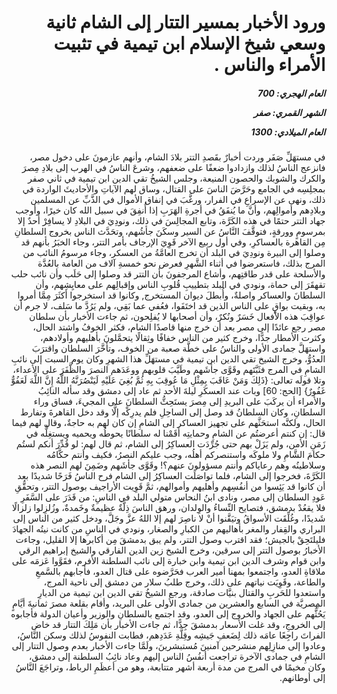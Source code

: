 <h1 dir="rtl">ورود الأخبار بمسير التتار إلى الشام ثانية وسعي شيخ الإسلام ابن تيمية في تثبيت الأمراء والناس .</h1>

<h5 dir="rtl">العام الهجري:  700

الشهر القمري: صفر

العام الميلادي: 1300</h5>

<p dir="rtl">في مستهَلِّ صَفَر وردت أخبارٌ بقَصدِ التتر بلادَ الشام، وأنهم عازمونَ على دخول مصر، فانزعج الناسُ لذلك وازدادوا ضعفًا على ضعفهم، وشرعَ الناسُ في الهرب إلى بلادِ مِصرَ والكرك والشوبك والحصون المنيعة، وجلس الشيخُ تقي الدين ابن تيمية في ثاني صفر بمجلِسِه في الجامع وحَرَّضَ الناسَ على القتال، وساق لهم الآياتِ والأحاديثَ الواردة في ذلك، ونهى عن الإسراعِ في الفرار، ورغَّبَ في إنفاق الأموال في الذَّبِّ عن المسلمين وبلادِهم وأموالِهم، وأنَّ ما يُنفَقُ في أجرةِ الهَرَبِ إذا أُنفِقَ في سبيل الله كان خيرًا، وأوجب جهاد التتر حتمًا في هذه الكَرَّة، وتابع المجالِسَ في ذلك، ونودِيَ في البلادِ لا يسافِرْ أحدٌ إلا بمرسومٍ وورقةٍ، فتوقَّفَ النَّاسُ عن السير وسكَنَ جأشُهم، وتحَدَّث الناس بخروج السلطانِ مِن القاهرة بالعساكرِ، وفي أول ربيع الآخر قَوِيَ الإرجاف بأمر التتر، وجاء الخبَرُ بأنهم قد وصلوا إلى البيرة ونودِيَ في البلد أن تخرج العامَّةُ من العسكر، وجاء مرسومُ النائب من المرج بذلك، فاستعرضوا في أثناء الشَّهرِ فعرض نحو خمسةِ آلاف من العامة بالعُدَّة والأسلحة على قدر طاقتِهم، وأشاع المرجفونَ بأن التتر قد وصلوا إلى حَلَب وأن نائب حلب تقهقَرَ إلى حماة، ونودي في البلد بتطييبِ قُلوبِ الناس وإقبالِهم على معايِشِهم، وأن السلطانَ والعساكر واصلةٌ، وأُبطلَ ديوان المستخرج, وكانوا قد استخرجوا أكثَرَ مِمَّا أمروا به، وبقيت بواقٍ على الناس الذين قد اختَفَوا، فعُفي عما بَقِي، ولم يَرُدَّ ما سَلف، لا جرم أن عواقِبَ هذه الأفعال خَسَرٌ ونُكرٌ، وأن أصحابها لا يُفلِحون، ثم جاءت الأخبار بأن سلطان مصر رجع عائدًا إلى مصر بعد أن خرج منها قاصدًا الشام، فكثر الخوفُ واشتد الحال، وكثرت الأمطار جدًّا، وخرج كثير من الناس خفافًا وثِقالًا يتحمَّلونَ بأهليهم وأولادهم، واستهَلَّ جمادى الأولى والناسُ على خطَّة صعبة من الخوف، وتأخَّرَ السلطان واقترَبَ العدُوُّ، وخرج الشيخ تقي الدين ابن تيمية في مستهَلِّ هذا الشهرِ وكان يوم السبت إلى نائبِ الشامِ في المرج فثَبَّتَهم وقَوَّى جأشَهم وطَيَّبَ قلوبهم ووعَدَهم النصرَ والظَّفَرَ على الأعداء، وتلا قولَه تعالى: {ذَلِكَ وَمَنْ عَاقَبَ بِمِثْلِ مَا عُوقِبَ بِهِ ثُمَّ بُغِيَ عَلَيْهِ لَيَنْصُرَنَّهُ اللَّهُ إِنَّ اللَّهَ لَعَفُوٌّ غَفُورٌ} [الحج: 60] وبات عند العسكَرِ ليلةَ الأحد ثم عاد إلى دمشق وقد سأله النائِبُ والأمراء أن يركَبَ على البريدِ إلى مِصرَ يستَحِثُّ السلطانَ على المجيءَ، فساق وراء السلطانِ، وكان السلطانُ قد وصل إلى الساحِلِ فلم يدرِكْه إلَّا وقد دخل القاهرةَ وتفارط الحال، ولكنَّه استحَثَّهم على تجهيز العساكر إلى الشامِ إن كان لهم به حاجةٌ، وقال لهم فيما قال: إن كنتم أعرضتُم عن الشامِ وحمايتِه أقَمْنا له سلطانًا يحوطُه ويحميه ويستغِلُّه في زَمَنِ الأمن، ولم يَزَلْ بهم حتى جُرِّدَت العساكِرُ إلى الشام، ثم قال لهم: لو قُدِّرَ أنكم لستُم حكامَ الشَّامِ ولا ملوكَه واستنصركم أهلُه، وجب عليكم النصرُ، فكيف وأنتم حكَّامُه وسلاطينُه وهم رعاياكم وأنتم مسؤولونَ عنهم؟! وقَوَّى جأشَهم وضَمِنَ لهم النصر هذه الكَرَّةَ، فخرجوا إلى الشام، فلما تواصَلَت العساكِرُ إلى الشام فرح الناسُ فَرَحًا شديدًا بعد أن كانوا قد يَئِسوا من أنفُسِهم وأهليهم وأموالهم، ثمَّ قَوِيت الأراجيف بوصول التتر، وتحقُّقِ عَودِ السلطان إلى مصر، ونادى ابنُ النحاس متولي البلد في الناسِ: من قَدَرَ على السَّفَرِ فلا يقعُدْ بدمشق، فتصايح النِّساءُ والوِلدان، ورهق الناسَ ذِلَّةٌ عظيمةٌ وخَمدةٌ، وزُلزِلوا زلزالًا شَديدًا، وغُلِّقَت الأسواقُ وتيَقَّنوا أنْ لا ناصِرَ لهم إلا اللهُ عزَّ وجَلَّ، ودخل كثير من الناس إلى البراري والقِفار والمغر بأهاليهم من الكبارِ والصغار، ونودي في الناسِ من كانت نيتُه الجهادَ فليلتَحِقْ بالجيش؛ فقد اقترب وصول التتر، ولم يبق بدمشقَ مِن أكابرها إلا القليل، وجاءت الأخبارُ بوصول التتر إلى سرقين، وخرج الشيخ زين الدين الفارقي والشيخ إبراهيم الرقي وابن قوام وشرف الدين ابن تيمية وابن خبارة إلى نائب السلطنة الأفرم، فقَوَّوا عَزمَه على ملاقاةِ العدو، واجتمعوا بمهنا أمير العرب فحَرَّضوه على قتال العدو، فأجابهم بالسَّمعِ والطاعة، وقَوِيَت نياتهم على ذلك، وخرج طلبُ سلار من دمشق إلى ناحية المرج، واستعدوا للحَربِ والقتال بنيَّات صادقة، ورجع الشيخُ تقي الدين ابن تيمية من الديارِ المِصريَّة في السابع والعشرين من جمادى الأولى على البريد، وأقام بقلعة مصرَ ثمانيةَ أيَّامٍ يَحُثُّهم على الجهاد والخروج إلى العدو، وقد اجتمع بالسلطانِ والوزير وأعيان الدولة فأجابوه إلى الخروجِ، وقد غلت الأسعار بدمشقَ جِدًّا، ثم جاءت الأخبار بأن مَلِكَ التتار قد خاض الفراتَ راجِعًا عامَه ذلك لِضَعفِ جَيشِه وقِلَّةِ عَدَدِهم، فطابت النفوسُ لذلك وسكن النَّاسُ، وعادوا إلى منازِلِهم منشرحين آمنينَ مُستبشرينَ، ولَمَّا جاءت الأخبار بعدم وصول التتار إلى الشامِ في جمادى الآخرة تراجعت أنفُسُ الناس إليهم وعاد نائِبُ السلطنة إلى دمشق، وكان مخيمًا في المرج من مدة أربعة أشهر متتابعة، وهو من أعظَمِ الرباط، وتراجَعَ النَّاسُ إلى أوطانهم.</p></br>
